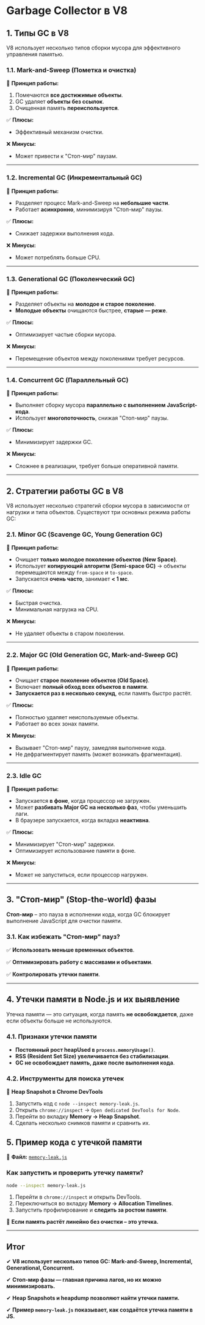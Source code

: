 # Garbage Collector в V8

## 1. Типы GC в V8

V8 использует несколько типов сборки мусора для эффективного управления памятью.

### 1.1. Mark-and-Sweep (Пометка и очистка)

📌 **Принцип работы:**

1. Помечаются **все достижимые объекты**.
2. GC удаляет **объекты без ссылок**.
3. Очищенная память **переиспользуется**.

✅ **Плюсы:**

- Эффективный механизм очистки.

❌ **Минусы:**

- Может привести к "Стоп-мир" паузам.

---

### 1.2. Incremental GC (Инкрементальный GC)

📌 **Принцип работы:**

- Разделяет процесс Mark-and-Sweep на **небольшие части**.
- Работает **асинхронно**, минимизируя "Стоп-мир" паузы.

✅ **Плюсы:**

- Снижает задержки выполнения кода.

❌ **Минусы:**

- Может потреблять больше CPU.

---

### 1.3. Generational GC (Поколенческий GC)

📌 **Принцип работы:**

- Разделяет объекты на **молодое и старое поколение**.
- **Молодые объекты** очищаются быстрее, **старые — реже**.

✅ **Плюсы:**

- Оптимизирует частые сборки мусора.

❌ **Минусы:**

- Перемещение объектов между поколениями требует ресурсов.

---

### 1.4. Concurrent GC (Параллельный GC)

📌 **Принцип работы:**

- Выполняет сборку мусора **параллельно с выполнением JavaScript-кода**.
- Использует **многопоточность**, снижая "Стоп-мир" паузы.

✅ **Плюсы:**

- Минимизирует задержки GC.

❌ **Минусы:**

- Сложнее в реализации, требует больше оперативной памяти.

---

## 2. Стратегии работы GC в V8

V8 использует несколько стратегий сборки мусора в зависимости от нагрузки и типа объектов. Существуют три основных режима работы GC:

### 2.1. Minor GC (Scavenge GC, Young Generation GC)

📌 **Принцип работы:**

- Очищает **только молодое поколение объектов (New Space)**.
- Использует **копирующий алгоритм (Semi-space GC)** → объекты перемещаются между `from-space` и `to-space`.
- Запускается **очень часто**, занимает **< 1 мс**.

✅ **Плюсы:**

- Быстрая очистка.
- Минимальная нагрузка на CPU.

❌ **Минусы:**

- Не удаляет объекты в старом поколении.

---

### 2.2. Major GC (Old Generation GC, Mark-and-Sweep GC)

📌 **Принцип работы:**

- Очищает **старое поколение объектов (Old Space)**.
- Включает **полный обход всех объектов в памяти**.
- **Запускается раз в несколько секунд**, если память быстро растёт.

✅ **Плюсы:**

- Полностью удаляет неиспользуемые объекты.
- Работает во всех зонах памяти.

❌ **Минусы:**

- Вызывает "Стоп-мир" паузу, замедляя выполнение кода.
- Не дефрагментирует память (может возникать фрагментация).

---

### 2.3. Idle GC

📌 **Принцип работы:**

- Запускается **в фоне**, когда процессор не загружен.
- Может **разбивать Major GC на несколько фаз**, чтобы уменьшить лаги.
- В браузере запускается, когда вкладка **неактивна**.

✅ **Плюсы:**

- Минимизирует "Стоп-мир" задержки.
- Оптимизирует использование памяти в фоне.

❌ **Минусы:**

- Может не запуститься, если процессор нагружен.

---

## 3. "Стоп-мир" (Stop-the-world) фазы

**Стоп-мир** – это пауза в исполнении кода, когда GC блокирует выполнение JavaScript для очистки памяти.

### 3.1. Как избежать "Стоп-мир" пауз?

✅ **Использовать меньше временных объектов**.

✅ **Оптимизировать работу с массивами и объектами**.

✅ **Контролировать утечки памяти**.

---

## 4. Утечки памяти в Node.js и их выявление

Утечка памяти — это ситуация, когда память **не освобождается**, даже если объекты больше не используются.

### 4.1. Признаки утечки памяти

- **Постоянный рост heapUsed в `process.memoryUsage()`**.
- **RSS (Resident Set Size) увеличивается без стабилизации**.
- **GC не освобождает память, даже после выполнения кода**.

### 4.2. Инструменты для поиска утечек

📌 **Heap Snapshot в Chrome DevTools**

1. Запустить код с `node --inspect memory-leak.js`.
2. Открыть `chrome://inspect` → `Open dedicated DevTools for Node`.
3. Перейти во вкладку **Memory → Heap Snapshot**.
4. Сделать несколько снимков памяти и сравнить их.

## 5. Пример кода с утечкой памяти

📌 **Файл:** [`memory-leak.js`](./memory-leak.js)

### Как запустить и проверить утечку памяти?

```sh
node --inspect memory-leak.js
```

1. Перейти в `chrome://inspect` и открыть DevTools.
2. Переключиться во вкладку **Memory → Allocation Timelines**.
3. Запустить профилирование и **следить за ростом памяти**.

📌 **Если память растёт линейно без очистки – это утечка.**

---

## Итог

✔ **V8 использует несколько типов GC: Mark-and-Sweep, Incremental, Generational, Concurrent.**

✔ **Стоп-мир фазы — главная причина лагов, но их можно минимизировать.**

✔ **Heap Snapshots и heapdump позволяют найти утечки памяти.**

✔ **Пример `memory-leak.js` показывает, как создаётся утечка памяти в JS.**
